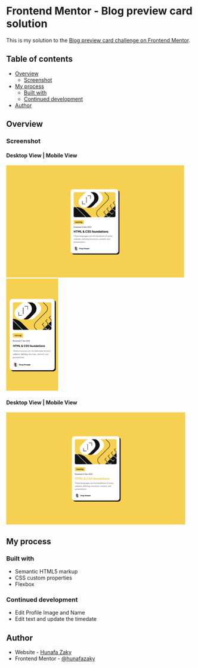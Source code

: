 # Frontend Mentor - Blog preview card solution

This is my solution to the [Blog preview card challenge on Frontend Mentor](https://www.frontendmentor.io/challenges/blog-preview-card-ckPaj01IcS).

## Table of contents

- [Overview](#overview)
  - [Screenshot](#screenshot)
- [My process](#my-process)
  - [Built with](#built-with)
  - [Continued development](#continued-development)
- [Author](#author)

## Overview

### Screenshot

#### Desktop View | Mobile View

<img src="./assets/images/overview-desktop.webp" height="300" style="margin-right:10px;"> <img src="./assets/images/overview-mobile.webp" height="300">

#### Desktop View | Mobile View

<img src="./assets/images/overview-desktop-hover.webp" height="300" style="margin-right:10px;">

## My process

### Built with

- Semantic HTML5 markup
- CSS custom properties
- Flexbox


### Continued development

- Edit Profile Image and Name
- Edit text and update the timedate

## Author

- Website - [Hunafa Zaky](https://hunafazaky.github.io/)
- Frontend Mentor - [@hunafazaky](https://www.frontendmentor.io/profile/hunafazaky)
